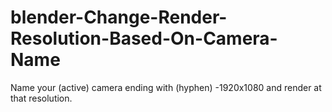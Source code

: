 # blender-Change-Render-Resolution-Based-On-Camera-Name
Name your (active) camera ending with (hyphen) -1920x1080 and render at that resolution.
